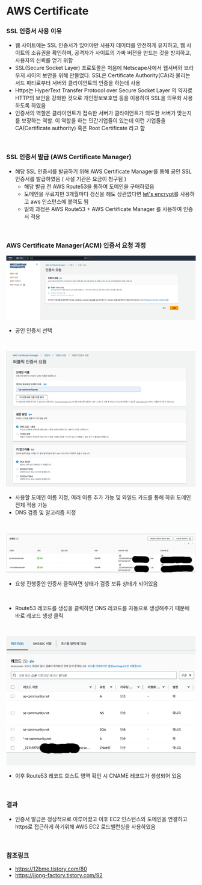 # AWS Certificate

### SSL 인증서 사용 이유
- 웹 사이트에는 SSL 인증서가 있어야만 사용자 데이터를 안전하게 유지하고, 웹 사이트의 소유권을 확인하며, 공격자가 사이트의 가짜 버전을 만드는 것을 방지하고, 사용자의 신뢰를 얻기 위함
- SSL(Secure Socket Layer) 프로토콜은 처음에 Netscape사에서 웹서버와 브라우저 사이의 보안을 위해 만들었다. SSL은 Certificate Authority(CA)라 불리는 서드 파티로부터 서버와 클라이언트의 인증을 하는데 사용
- Https는 HyperText Transfer Protocol over Secure Socket Layer 의 약자로 HTTP의 보안을 강화한 것으로 개인정보보호법 등을 이용하여 SSL을 의무화 사용하도록 하였음
- 인증서의 역할은 클라이언트가 접속한 서버가 클라이언트가 의도한 서버가 맞는지를 보장하는 역할. 이 역할을 하는 민간기업들이 있는데 이런 기업들을 CA(Certificate authority) 혹은 Root Certificate 라고 함

<br>

### SSL 인증서 발급 (AWS Certificate Manager)
- 해당 SSL 인증서를 발급하기 위해 AWS Certificate Manager를 통해 공인 SSL 인증서를 발급하였음 ( 사설 기관은 요금이 청구됨 )
    - 해당 발급 전 AWS Route53을 통하여 도메인을 구매하였음
    - 도메인을 무료지만 3개월마다 갱신을 해도 상관없다면 [let's encrypt](https://letsencrypt.org/ko/)를 사용하고 aws 인스턴스에 붙여도 됨
    - 밑의 과정은 AWS Route53 + AWS Certificate Manager 를 사용하여 인증서 적용

<br>

### AWS Certificate Manager(ACM) 인증서 요청 과정
![ACM1](./img/ACM1.png)
- 공인 인증서 선택

<br>

![ACM2](./img/ACM2.png)
- 사용할 도메인 이름 지정, 여러 이름 추가 가능 및 와일드 카드를 통해 하위 도메인 전체 적용 가능
- DNS 검증 및 알고리즘 지정

<br>

![ACM3](./img/ACM3.png)
- 요청 진행중인 인증서 클릭하면 상태가 검증 보류 상태가 되어있음

<br>

- Route53 레코드를 생성을 클릭하면 DNS 레코드를 자동으로 생성해주기 때문에 바로 레코드 생성 클릭

<br>

![ACM4](./img/ACM4.png)
- 이후 Route53 레코드 호스트 영역 확인 시 CNAME 레코드가 생성되어 있음

<br>

### 결과
- 인증서 발급은 정상적으로 이루어졌고 이후 EC2 인스턴스와 도메인을 연결하고 https로 접근하게 하기위해 AWS EC2 로드밸런싱을 사용하였음

<br>

### 참조링크
- https://12bme.tistory.com/80
- https://jjong-factory.tistory.com/92